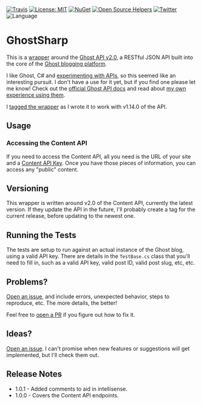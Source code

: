 [![Travis][travis badge]][travis]
[![License: MIT][license badge]][license]
[![NuGet][nuget badge]][nuget]
[![Open Source Helpers][os badge]][os]
[![Twitter][twitter-badge]][twitter-intent]
![Language][lang badge]

# GhostSharp

This is a [wrapper](https://grantwinney.com/what-is-an-api-wrapper-and-how-do-i-write-one/) around the [Ghost API v2.0](https://docs.ghost.org/api/content/), a RESTful JSON API built into the core of the [Ghost blogging platform](https://ghost.org/).

I like Ghost, C# and [experimenting with APIs](https://grantwinney.com/tag/api/), so this seemed like an interesting pursuit. I don't have a use for it yet, but if you find one please let me know! Check out the [official Ghost API docs](https://docs.ghost.org/api/content) and read about [my own experience using them](https://grantwinney.com/what-is-the-ghost-api/).

I [tagged the wrapper](https://github.com/grantwinney/GhostSharp/tree/v1.0) as I wrote it to work with v1.14.0 of the API.

## Usage

### Accessing the Content API

If you need to access the Content API, all you need is the URL of your site and a [Content API Key](https://docs.ghost.org/api/content/#key). Once you have those pieces of information, you can access any "public" content.

## Versioning

This wrapper is written around v2.0 of the Content API, currently the latest version. If they update the API in the future, I'll probably create a tag for the current release, before updating to the newest one.

## Running the Tests

The tests are setup to run against an actual instance of the Ghost blog, using a valid API key. There are details in the `TestBase.cs` class that you'll need to fill in, such as a valid API key, valid post ID, valid post slug, etc, etc.

## Problems?

[Open an issue](https://github.com/grantwinney/GhostSharp/issues/new), and include errors, unexpected behavior, steps to reproduce, etc. The more details, the better!

Feel free to [open a PR](https://github.com/grantwinney/GhostSharp/compare) if you figure out how to fix it.

##  Ideas?

[Open an issue](https://github.com/grantwinney/GhostSharp/issues/new). I can't promise when new features or suggestions will get implemented, but I'll check them out.

## Release Notes

* 1.0.1 - Added comments to aid in intellisense.
* 1.0.0 - Covers the Content API endpoints.

<!-- Badges -->
[travis]: https://travis-ci.org/grantwinney/GhostSharp
[travis badge]:https://img.shields.io/travis/grantwinney/GhostSharp.svg?branch=master
[license]: https://opensource.org/licenses/MIT
[license badge]: https://img.shields.io/badge/License-MIT-green.svg
[os badge]: https://www.codetriage.com/grantwinney/ghostsharp/badges/users.svg
[os]: https://www.codetriage.com/grantwinney/ghostsharp
[twitter-intent]:https://twitter.com/intent/tweet?url=https%3A%2F%2Fgithub.com%2Fgrantwinney%2FGhostSharp&text=GhostSharp,%20a%20C%23%20Wrapper%20for%20the%20Ghost%20API&hashtags=tryghost,api
[twitter-badge]:https://img.shields.io/twitter/url/http/shields.io.svg
[nuget]:https://www.nuget.org/packages/GhostSharp
[nuget badge]:https://img.shields.io/nuget/v/GhostSharp.svg
[lang badge]:https://img.shields.io/github/languages/top/grantwinney/GhostSharp.svg
